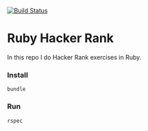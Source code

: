 [![Build Status](https://travis-ci.org/gusaiani/hacker-rank-ruby.svg?branch=master)](https://travis-ci.org/gusaiani/hacker-rank-ruby)

# Ruby Hacker Rank


In this repo I do Hacker Rank exercises in Ruby.

### Install

```
bundle
```

### Run

```
rspec
```
